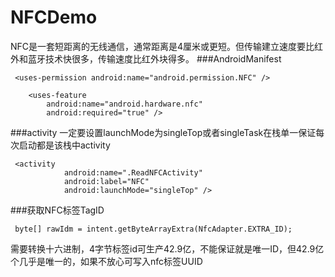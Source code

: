 # NFCDemo
NFC是一套短距离的无线通信，通常距离是4厘米或更短。但传输建立速度要比红外和蓝牙技术快很多，传输速度比红外块得多。
###AndroidManifest
```
 <uses-permission android:name="android.permission.NFC" />

    <uses-feature
        android:name="android.hardware.nfc"
        android:required="true" />
```
###activity 一定要设置launchMode为singleTop或者singleTask在栈单一保证每次启动都是该栈中activity
```
 <activity
            android:name=".ReadNFCActivity"
            android:label="NFC"
            android:launchMode="singleTop" />
```
###获取NFC标签TagID
```
 byte[] rawIdm = intent.getByteArrayExtra(NfcAdapter.EXTRA_ID);
```
需要转换十六进制，4字节标签id可生产42.9亿，不能保证就是唯一ID，但42.9亿个几乎是唯一的，如果不放心可写入nfc标签UUID